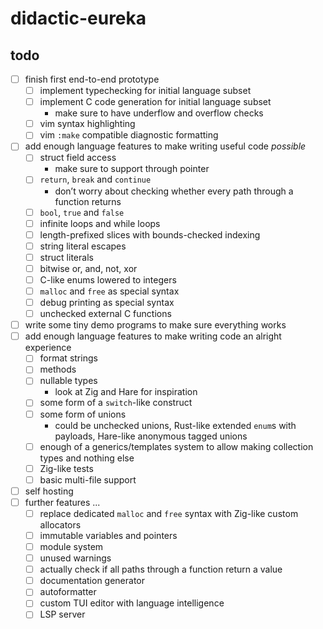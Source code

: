 # didactic-eureka

## todo

- [ ] finish first end-to-end prototype
  - [ ] implement typechecking for initial language subset
  - [ ] implement C code generation for initial language subset
    - make sure to have underflow and overflow checks
  - [ ] vim syntax highlighting
  - [ ] vim `:make` compatible diagnostic formatting
- [ ] add enough language features to make writing useful code _possible_
  - [ ] struct field access
    - make sure to support through pointer
  - [ ] `return`, `break` and `continue`
    - don’t worry about checking whether every path through a function returns
  - [ ] `bool`, `true` and `false`
  - [ ] infinite loops and while loops
  - [ ] length-prefixed slices with bounds-checked indexing
  - [ ] string literal escapes
  - [ ] struct literals
  - [ ] bitwise or, and, not, xor
  - [ ] C-like enums lowered to integers
  - [ ] `malloc` and `free` as special syntax
  - [ ] debug printing as special syntax
  - [ ] unchecked external C functions
- [ ] write some tiny demo programs to make sure everything works
- [ ] add enough language features to make writing code an alright experience
  - [ ] format strings
  - [ ] methods
  - [ ] nullable types
    - look at Zig and Hare for inspiration
  - [ ] some form of a `switch`-like construct
  - [ ] some form of unions
    - could be unchecked unions, Rust-like extended `enum`s with payloads, Hare-like anonymous tagged unions
  - [ ] enough of a generics/templates system to allow making collection types and nothing else
  - [ ] Zig-like tests
  - [ ] basic multi-file support
- [ ] self hosting
- [ ] further features ...
  - [ ] replace dedicated `malloc` and `free` syntax with Zig-like custom allocators
  - [ ] immutable variables and pointers
  - [ ] module system
  - [ ] unused warnings
  - [ ] actually check if all paths through a function return a value
  - [ ] documentation generator
  - [ ] autoformatter
  - [ ] custom TUI editor with language intelligence
  - [ ] LSP server
